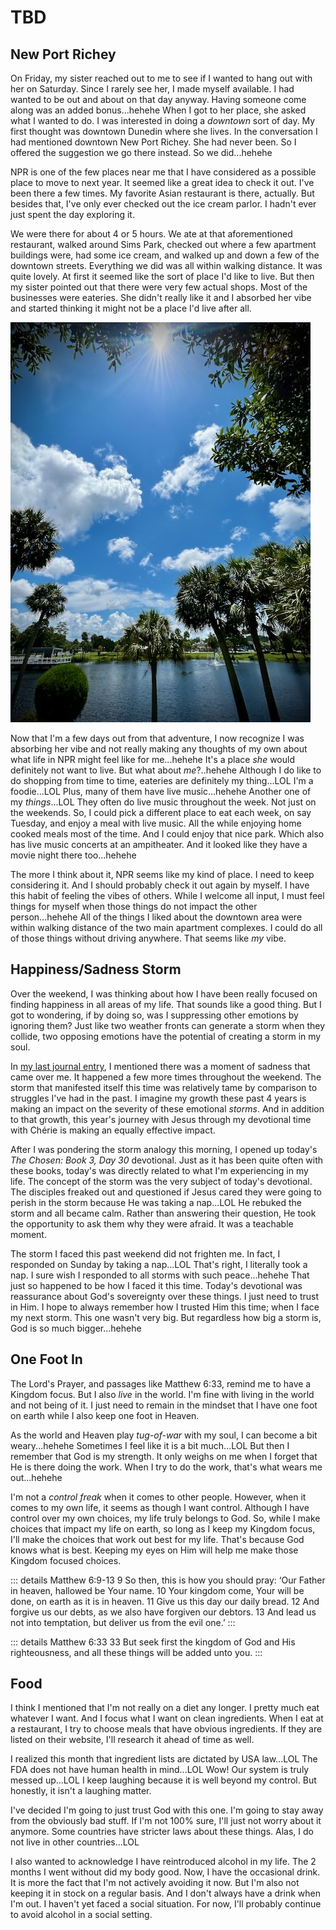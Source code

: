 # TBD

## New Port Richey

On Friday, my sister reached out to me to see if I wanted to hang out with her on Saturday. Since I rarely see her, I made myself available. I had wanted to be out and about on that day anyway. Having someone come along was an added bonus...hehehe When I got to her place, she asked what I wanted to do. I was interested in doing a *downtown* sort of day. My first thought was downtown Dunedin where she lives. In the conversation I had mentioned downtown New Port Richey. She had never been. So I offered the suggestion we go there instead. So we did...hehehe

NPR is one of the few places near me that I have considered as a possible place to move to next year. It seemed like a great idea to check it out. I've been there a few times. My favorite Asian restaurant is there, actually. But besides that, I've only ever checked out the ice cream parlor. I hadn't ever just spent the day exploring it.

We were there for about 4 or 5 hours. We ate at that aforementioned restaurant, walked around Sims Park, checked out where a few apartment buildings were, had some ice cream, and walked up and down a few of the downtown streets. Everything we did was all within walking distance. It was quite lovely. At first it seemed like the sort of place I'd like to live. But then my sister pointed out that there were very few actual shops. Most of the businesses were eateries. She didn't really like it and I absorbed her vibe and started thinking it might not be a place I'd live after all.

![Palm trees and a pond](./media/IMG_0226.jpeg)

Now that I'm a few days out from that adventure, I now recognize I was absorbing her vibe and not really making any thoughts of my own about what life in NPR might feel like for me...hehehe It's a place *she* would definitely not want to live. But what about *me*?..hehehe Although I do like to do shopping from time to time, eateries are definitely my thing...LOL I'm a foodie...LOL Plus, many of them have live music...hehehe Another one of my *things*...LOL They often do live music throughout the week. Not just on the weekends. So, I could pick a different place to eat each week, on say Tuesday, and enjoy a meal with live music. All the while enjoying home cooked meals most of the time. And I could enjoy that nice park. Which also has live music concerts at an ampitheater. And it looked like they have a movie night there too...hehehe

The more I think about it, NPR seems like my kind of place. I need to keep considering it. And I should probably check it out again by myself. I have this habit of feeling the vibes of others. While I welcome all input, I must feel things for myself when those things do not impact the other person...hehehe All of the things I liked about the downtown area were within walking distance of the two main apartment complexes. I could do all of those things without driving anywhere. That seems like *my* vibe.

## Happiness/Sadness Storm

Over the weekend, I was thinking about how I have been really focused on finding happiness in all areas of my life. That sounds like a good thing. But I got to wondering, if by doing so, was I suppressing other emotions by ignoring them? Just like two weather fronts can generate a storm when they collide, two opposing emotions have the potential of creating a storm in my soul.

In [my last journal entry](09_happy-friyay#sad-for-a-moment), I mentioned there was a moment of sadness that came over me. It happened a few more times throughout the weekend. The storm that manifested itself this time was relatively tame by comparison to struggles I've had in the past. I imagine my growth these past 4 years is making an impact on the severity of these emotional *storms*. And in addition to that growth, this year's journey with Jesus through my devotional time with Chérie is making an equally effective impact.

After I was pondering the storm analogy this morning, I opened up today's *The Chosen: Book 3, Day 30* devotional. Just as it has been quite often with these books, today's was directly related to what I'm experiencing in my life. The concept of the storm was the very subject of today's devotional. The disciples freaked out and questioned if Jesus cared they were going to perish in the storm because He was taking a nap...LOL He rebuked the storm and all became calm. Rather than answering their question, He took the opportunity to ask them why they were afraid. It was a teachable moment.

The storm I faced this past weekend did not frighten me. In fact, I responded on Sunday by taking a nap...LOL That's right, I literally took a nap. I sure wish I responded to all storms with such peace...hehehe That just so happened to be how I faced it this time. Today's devotional was reassurance about God's sovereignty over these things. I just need to trust in Him. I hope to always remember how I trusted Him this time; when I face my next storm. This one wasn't very big. But regardless how big a storm is, God is so much bigger...hehehe

## One Foot In

The Lord's Prayer, and passages like Matthew 6:33, remind me to have a Kingdom focus. But I also *live* in the world. I'm fine with living in the world and not being of it. I just need to remain in the mindset that I have one foot on earth while I also keep one foot in Heaven.

As the world and Heaven play *tug-of-war* with my soul, I can become a bit weary...hehehe Sometimes I feel like it is a bit much...LOL But then I remember that God is my strength. It only weighs on me when I forget that He is there doing the work. When I try to do the work, that's what wears me out...hehehe

I'm not a *control freak* when it comes to other people. However, when it comes to my own life, it seems as though I want control. Although I have control over my own choices, my life truly belongs to God. So, while I make choices that impact my life on earth, so long as I keep my Kingdom focus, I'll make the choices that work out best for my life. That's because God knows what is best. Keeping my eyes on Him will help me make those Kingdom focused choices.

::: details Matthew 6:9-13
9 So then, this is how you should pray: ‘Our Father in heaven, hallowed be Your name. 10 Your kingdom come, Your will be done, on earth as it is in heaven. 11 Give us this day our daily bread. 12 And forgive us our debts, as we also have forgiven our debtors. 13 And lead us not into temptation, but deliver us from the evil one.’
:::

::: details Matthew 6:33
33 But seek first the kingdom of God and His righteousness, and all these things will be added unto you.
:::

## Food

I think I mentioned that I'm not really on a diet any longer. I pretty much eat whatever I want. And I focus what I want on clean ingredients. When I eat at a restaurant, I try to choose meals that have obvious ingredients. If they are listed on their website, I'll research it ahead of time as well.

I realized this month that ingredient lists are dictated by USA law...LOL The FDA does not have human health in mind...LOL Wow! Our system is truly messed up...LOL I keep laughing because it is well beyond my control. But honestly, it isn't a laughing matter.

I've decided I'm going to just trust God with this one. I'm going to stay away from the obviously bad stuff. If I'm not 100% sure, I'll just not worry about it anymore. Some countries have stricter laws about these things. Alas, I do not live in other countries...LOL

I also wanted to acknowledge I have reintroduced alcohol in my life. The 2 months I went without did my body good. Now, I have the occasional drink. It is more the fact that I'm not actively avoiding it now. But I'm also not keeping it in stock on a regular basis. And I don't always have a drink when I'm out. I haven't yet faced a social situation. For now, I'll probably continue to avoid alcohol in a social setting.

